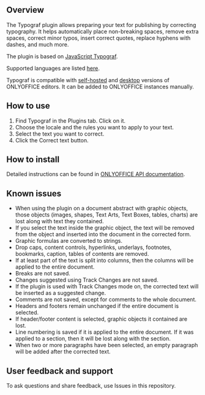 ## Overview

The Typograf plugin allows preparing your text for publishing by correcting typography. It helps automatically place non-breaking spaces, remove extra spaces, correct minor typos, insert correct quotes, replace hyphens with dashes, and much more.

The plugin is based on [JavaScript Typograf](https://github.com/typograf/typograf). 

Supported languages are listed [here](https://github.com/typograf/typograf/blob/dev/docs/LOCALES.en-US.md).

Typograf is compatible with [self-hosted](https://github.com/ONLYOFFICE/DocumentServer) and [desktop](https://github.com/ONLYOFFICE/DesktopEditors) versions of ONLYOFFICE editors. It can be added to ONLYOFFICE instances manually. 

## How to use

1. Find Typograf in the Plugins tab. Click on it.  
2. Choose the locale and the rules you want to apply to your text.
3. Select the text you want to correct.
4. Click the Correct text button.

## How to install

Detailed instructions can be found in [ONLYOFFICE API documentation](https://api.onlyoffice.com/plugin/installation).

## Known issues

* When using the plugin on a document abstract with graphic objects, those objects (images, shapes, Text Arts, Text Boxes, tables, charts) are lost along with text they contained.
* If you select the text inside the graphic object, the text will be removed from the object and inserted into the document in the corrected form. 
* Graphic formulas are converted to strings.
* Drop caps, content controls, hyperlinks, underlays, footnotes, bookmarks, caption, tables of contents are removed.
* If at least part of the text is split into columns, then the columns will be applied to the entire document.
* Breaks are not saved.
* Changes suggested using Track Changes are not saved.
* If the plugin is used with Track Changes mode on, the corrected text will be inserted as a suggested change.
* Comments are not saved, except for comments to the whole document.
* Headers and footers remain unchanged if the entire document is selected.
* If header/footer content is selected, graphic objects it contained are lost.
* Line numbering is saved if it is applied to the entire document. If it was applied to a section, then it will be lost along with the section.
* When two or more paragraphs have been selected, an empty paragraph will be added after the corrected text.

## User feedback and support

To ask questions and share feedback, use Issues in this repository.
